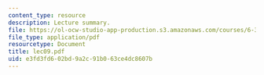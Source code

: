 ```yaml
---
content_type: resource
description: Lecture summary.
file: https://ol-ocw-studio-app-production.s3.amazonaws.com/courses/6-341-discrete-time-signal-processing-fall-2005/e3fd3fd602bd9a2c91b063ce4dc8607b_lec09.pdf
file_type: application/pdf
resourcetype: Document
title: lec09.pdf
uid: e3fd3fd6-02bd-9a2c-91b0-63ce4dc8607b
---
```

